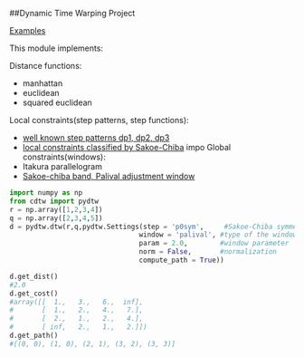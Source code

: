 ##Dynamic Time Warping Project

[Examples](http://nbviewer.ipython.org/github/honeyext/cdtw/blob/master/examples.ipynb)

This module implements:

Distance functions:
 * manhattan 
 * euclidean 
 * squared euclidean

Local constraints(step patterns, step functions):
 * [well known step patterns dp1, dp2, dp3][1]
 * [local constraints classified by Sakoe-Chiba][2]
impo
Global constraints(windows):
 * Itakura parallelogram
 * [Sakoe-chiba band, Palival adjustment window][3]
 
```python
import numpy as np
from cdtw import pydtw
r = np.array([1,2,3,4])
q = np.array([2,3,4,5])
d = pydtw.dtw(r,q,pydtw.Settings(step = 'p0sym',     #Sakoe-Chiba symmetric step with slope constraint p = 0
                                window = 'palival', #type of the window
                                param = 2.0,        #window parameter
                                norm = False,       #normalization
                                compute_path = True))

d.get_dist()
#2.0
d.get_cost()
#array([[  1.,   3.,   6.,  inf],
#       [  1.,   2.,   4.,   7.],
#       [  2.,   1.,   2.,   4.],
#       [ inf,   2.,   1.,   2.]])
d.get_path()
#[(0, 0), (1, 0), (2, 1), (3, 2), (3, 3)]

  


```

[1]: http://cyber.felk.cvut.cz/gerstner/teaching/zbd/dtw.pdf
[2]: http://ieeexplore.ieee.org/xpl/login.jsp?tp=&arnumber=1163055&url=http%3A%2F%2Fieeexplore.ieee.org%2Fxpls%2Fabs_all.jsp%3Farnumber%3D1163055
[3]: https://maxwell.ict.griffith.edu.au/spl/publications/papers/sigpro82_kkp_dtw.pdf
